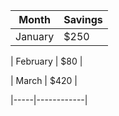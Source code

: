 
| Month    | Savings |
| -------- | ------- |
| January  | $250    |


| February | $80     |

| March    | $420    |


|-----|------------|

